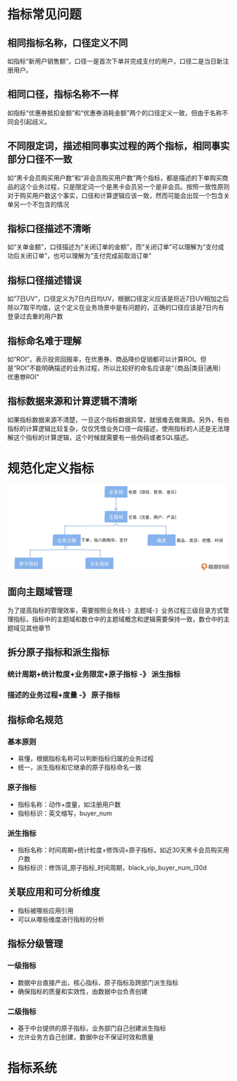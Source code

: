 # 指标常见问题
## 相同指标名称，口径定义不同
如指标“新用户销售额”，口径一是首次下单并完成支付的用户，口径二是当日新注册用户。
## 相同口径，指标名称不一样
如指标“优惠券抵扣金额”和“优惠券消耗金额”两个的口径定义一致，但由于名称不同会引起歧义。
## 不同限定词，描述相同事实过程的两个指标，相同事实部分口径不一致
如“黑卡会员购买用户数”和“非会员购买用户数”两个指标，都是描述的下单购买商品的这个业务过程，只是限定词一个是黑卡会员另一个是非会员。按照一致性原则对于购买用户数这个事实，口径和计算逻辑应该一致，然而可能会出现一个包含关单另一个不包含的情况
## 指标口径描述不清晰
如“关单金额”，口径描述为“关闭订单的金额”，而“关闭订单”可以理解为“支付成功后关闭订单”，也可以理解为“支付完成前取消订单”
## 指标口径描述错误
如“7日UV”，口径定义为7日内日均UV，根据口径定义应该是将近7日UV相加之后除以7取平均值，这个定义在业务场景中是有问题的，正确的口径应该是7日内有登录过去重的用户数
## 指标命名难于理解
如“ROI”，表示投资回报率，在优惠券、商品降价促销都可以计算ROI。但是“ROI”不能明确描述的业务过程，所以比较好的命名应该是“（商品|类目|通用）优惠劵ROI”
## 指标数据来源和计算逻辑不清晰
如果指标数据来源不清楚，一旦这个指标数据异常，就很难去做溯源。另外，有些指标的计算逻辑比较复杂，仅仅凭借业务口径一段描述，使用指标的人还是无法理解这个指标的计算逻辑，这个时候就需要有一些伪码或者SQL描述。

# 规范化定义指标
![规范化定义指标](规范化定义指标.webp "规范化定义指标")
## 面向主题域管理
为了提高指标的管理效率，需要按照业务线-》主题域-》业务过程三级目录方式管理指标，指标中的主题域和数仓中的主题域概念和逻辑需要保持一致，数仓中的主题域见其他章节
## 拆分原子指标和派生指标
### 统计周期+统计粒度+业务限定+原子指标 -》 派生指标
### 描述的业务过程+度量 -》 原子指标
## 指标命名规范
### 基本原则
* 易懂，根据指标名称可以判断指标归属的业务过程
* 统一，派生指标和它继承的原子指标命名一致
### 原子指标
* 指标名称：动作+度量，如注册用户数
* 指标标识：英文缩写，buyer_num
### 派生指标
* 指标名称：时间周期+统计粒度+修饰词+原子指标，如近30天黑卡会员购买用户数
* 指标标识：修饰词_原子指标_时间周期，black_vip_buyer_num_l30d
## 关联应用和可分析维度
* 指标被哪些应用引用
* 可以从哪些维度进行指标的分析
## 指标分级管理
### 一级指标
* 数据中台直接产出，核心指标、原子指标及跨部门派生指标
* 确保指标的质量和实效性，由数据中台负责创建
### 二级指标
* 基于中台提供的原子指标，业务部门自己创建派生指标
* 允许业务方自己创建，数据中台不保证时效和质量

# 指标系统